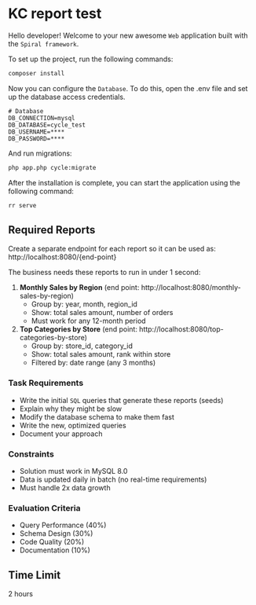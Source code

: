 # KC report test

Hello developer! Welcome to your new awesome `Web` application built with the `Spiral framework`.

To set up the project, run the following commands:
```bash
composer install
```

Now you can configure the `Database`. 
To do this, open the .env file and set up the database access credentials.
```dotenv
# Database
DB_CONNECTION=mysql
DB_DATABASE=cycle_test
DB_USERNAME=****
DB_PASSWORD=****
```

And run migrations:
```bash
php app.php cycle:migrate
```

After the installation is complete, you can start the application using the following command:
```bash
rr serve
```

## Required Reports

Create a separate endpoint for each report so it can be used as: http://localhost:8080/{end-point}

The business needs these reports to run in under 1 second:

  1. **Monthly Sales by Region** (end point: http://localhost:8080/monthly-sales-by-region)
     * Group by: year, month, region_id
     * Show: total sales amount, number of orders
     * Must work for any 12-month period
  2. **Top Categories by Store** (end point: http://localhost:8080/top-categories-by-store)
     * Group by: store_id, category_id 
     * Show: total sales amount, rank within store 
     * Filtered by: date range (any 3 months)
 
### Task Requirements

* Write the initial `SQL` queries that generate these reports (seeds)
* Explain why they might be slow
* Modify the database schema to make them fast
* Write the new, optimized queries
* Document your approach

### Constraints
* Solution must work in MySQL 8.0
* Data is updated daily in batch (no real-time requirements)
* Must handle 2x data growth

### Evaluation Criteria
* Query Performance (40%)
* Schema Design (30%)
* Code Quality (20%)
* Documentation (10%)

## Time Limit
2 hours
